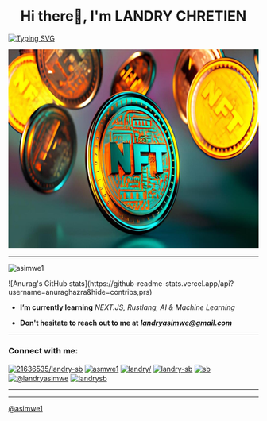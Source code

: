 <h1 align="center" font-family="sans" color="blue">Hi there👋, I'm LANDRY CHRETIEN</h1>

[![Typing SVG](https://readme-typing-svg.demolab.com/?lines=Blockchain+Developer;Web3.0+Application+Developer;Rust+System+Developer;UI/UX+Designer;Relational+Databases+Developer;React+Frontend+Developer; )](https://git.io/typing-svg)

<img src='./welcome.jpeg' height='400px' width="1000px"/>


-------------------

<!-- TROPHIES -->

<p align="left"> <img src="https://komarev.com/ghpvc/?username=your-github-username&label=PROFILE+VIEWS&plastic" alt="asimwe1" /> </p>
![Anurag's GitHub stats](https://github-readme-stats.vercel.app/api?username=anuraghazra&hide=contribs,prs)


<!-- ------------------------ -->

- **I’m currently learning** _NEXT.JS, Rustlang, AI & Machine Learning_

- **Don't hesitate to reach out to me at** _**<landryasimwe@gmail.com>**_


--------------------

<h3 align="left">Connect with me:</h3>
<p align="left">
<a href="https://stackoverflow.com/users/21636535/asimwe-landry" rel="noreferrer" target="_blank"><img align="center" src="https://raw.githubusercontent.com/rahuldkjain/github-profile-readme-generator/master/src/images/icons/Social/stack-overflow.svg" alt="21636535/landry-sb" height="20" width="30" /></a>
<a href="https://codesandbox.io/u/asimwe1" rel="noreferrer" target="_blank"><img align="center" src="https://raw.githubusercontent.com/rahuldkjain/github-profile-readme-generator/master/src/images/icons/Social/codesandbox.svg" alt="asmwe1" height="20" width="30" /></a>
<a href="https://instagram.com/landry_sb" rel="noreferrer" target="_blank"><img align="center" src="https://raw.githubusercontent.com/rahuldkjain/github-profile-readme-generator/master/src/images/icons/Social/instagram.svg" alt="landry/" height="20" width="30" /></a>
<a href="https://dribbble.com/LandrySB" rel="noreferrer" target="_blank"><img align="center" src="https://raw.githubusercontent.com/rahuldkjain/github-profile-readme-generator/master/src/images/icons/Social/dribbble.svg" alt="landry-sb" height="20" width="30" /></a>
<a href="https://www.behance.net/asimwelandry" rel="noreferrer" target="_blank"><img align="center" src="https://raw.githubusercontent.com/rahuldkjain/github-profile-readme-generator/master/src/images/icons/Social/behance.svg" alt="sb" height="20" width="30" /></a>
<a href="https://medium.com/@landryasimwe" rel="noreferrer" target="_blank"><img align="center" src="https://raw.githubusercontent.com/rahuldkjain/github-profile-readme-generator/master/src/images/icons/Social/medium.svg" alt="@landryasimwe" height="20" width="30" /></a>
<a href="https://discord.com/users/landrysb" rel="noreferrer" target="_blank"><img align="center" src="https://raw.githubusercontent.com/rahuldkjain/github-profile-readme-generator/master/src/images/icons/Social/discord.svg" alt="landrysb" height="20" width="30" /></a>
</p>

--------------------------------------------------------
<!-- -------------------------------------------------------- -->

-------------------------

[@asimwe1](https://landrysb.online)
